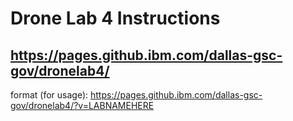 # Drone Lab 4 Instructions


## https://pages.github.ibm.com/dallas-gsc-gov/dronelab4/

format (for usage): 
https://pages.github.ibm.com/dallas-gsc-gov/dronelab4/?v=LABNAMEHERE
